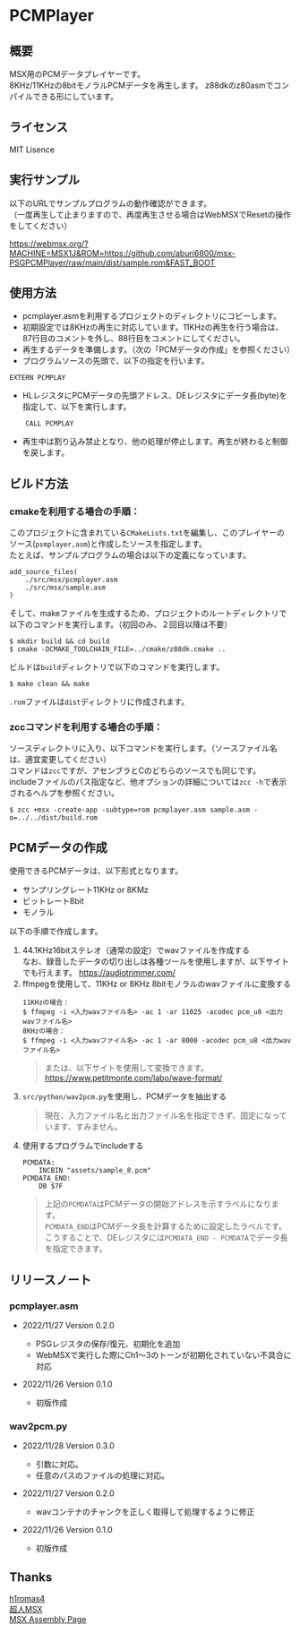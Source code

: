 # PCMPlayer

## 概要

MSX用のPCMデータプレイヤーです。  
8KHz/11KHzの8bitモノラルPCMデータを再生します。
z88dkのz80asmでコンパイルできる形にしています。  

## ライセンス

MIT Lisence

## 実行サンプル

以下のURLでサンプルプログラムの動作確認ができます。  
（一度再生して止まりますので、再度再生させる場合はWebMSXでResetの操作をしてください）

https://webmsx.org/?MACHINE=MSX1J&ROM=https://github.com/aburi6800/msx-PSGPCMPlayer/raw/main/dist/sample.rom&FAST_BOOT

## 使用方法

- pcmplayer.asmを利用するプロジェクトのディレクトリにコピーします。
- 初期設定では8KHzの再生に対応しています。11KHzの再生を行う場合は、87行目のコメントを外し、88行目をコメントにしてください。
- 再生するデータを準備します。（次の「PCMデータの作成」を参照ください）
- プログラムソースの先頭で、以下の指定を行います。
```
EXTERN PCMPLAY
```
- HLレジスタにPCMデータの先頭アドレス、DEレジスタにデータ長(byte)を指定して、以下を実行します。
```
    CALL PCMPLAY
```
- 再生中は割り込み禁止となり、他の処理が停止します。再生が終わると制御を戻します。

## ビルド方法

### cmakeを利用する場合の手順：

このプロジェクトに含まれている`CMakeLists.txt`を編集し、このプレイヤーのソース(`psmplayer,asm`)と作成したソースを指定します。  
たとえば、サンプルプログラムの場合は以下の定義になっています。  
```
add_source_files(
    ./src/msx/pcmplayer.asm
    ./src/msx/sample.asm
)
```

そして、makeファイルを生成するため、プロジェクトのルートディレクトリで以下のコマンドを実行します。（初回のみ、２回目以降は不要）
```
$ mkdir build && cd build
$ cmake -DCMAKE_TOOLCHAIN_FILE=../cmake/z88dk.cmake ..
```

ビルドは`build`ディレクトリで以下のコマンドを実行します。
```
$ make clean && make
```

`.rom`ファイルは`dist`ディレクトリに作成されます。

### zccコマンドを利用する場合の手順：

ソースディレクトリに入り、以下コマンドを実行します。（ソースファイル名は、適宜変更してください）  
コマンドは`zcc`ですが、アセンブラとCのどちらのソースでも同じです。  
includeファイルのパス指定など、他オプションの詳細については`zcc -h`で表示されるヘルプを参照ください。  
```
$ zcc +msx -create-app -subtype=rom pcmplayer.asm sample.asm -o=../../dist/build.rom 
```

## PCMデータの作成

使用できるPCMデータは、以下形式となります。  
- サンプリングレート11KHz or 8KMz
- ビットレート8bit
- モノラル

以下の手順で作成します。
1. 44.1KHz16bitステレオ（通常の設定）でwavファイルを作成する  
    なお、録音したデータの切り出しは各種ツールを使用しますが、以下サイトでも行えます。
    https://audiotrimmer.com/
1. ffmpegを使用して、11KHz or 8KHz 8bitモノラルのwavファイルに変換する
    ```
    11KHzの場合：
    $ ffmpeg -i <入力wavファイル名> -ac 1 -ar 11025 -acodec pcm_u8 <出力wavファイル名>
    8KHzの場合：
    $ ffmpeg -i <入力wavファイル名> -ac 1 -ar 8000 -acodec pcm_u8 <出力wavファイル名>
    ```
    > または、以下サイトを使用して変換できます。  
    > https://www.petitmonte.com/labo/wave-format/
1. `src/python/wav2pcm.py`を使用し、PCMデータを抽出する
    > 現在、入力ファイル名と出力ファイル名を指定できず、固定になっています、すみません。
1. 使用するプログラムでincludeする
    ```
    PCMDATA:
        INCBIN "assets/sample_8.pcm"
    PCMDATA_END:
        DB $7F
    ```
    > 上記の`PCMDATA`はPCMデータの開始アドレスを示すラベルになります。  
    > `PCMDATA_END`はPCMデータ長を計算するために設定したラベルです。  
    > こうすることで、DEレジスタには`PCMDATA_END - PCMDATA`でデータ長を指定できます。

## リリースノート

### pcmplayer.asm

- 2022/11/27  Version 0.2.0
    - PSGレジスタの保存/復元、初期化を追加
    - WebMSXで実行した際にCh1〜3のトーンが初期化されていない不具合に対応

- 2022/11/26  Version 0.1.0
    - 初版作成

### wav2pcm.py

- 2022/11/28  Version 0.3.0
    - 引数に対応。
    - 任意のパスのファイルの処理に対応。

- 2022/11/27  Version 0.2.0
    - wavコンテナのチャンクを正しく取得して処理するように修正

- 2022/11/26  Version 0.1.0
    - 初版作成

## Thanks
[h1romas4](https://github.com/h1romas4)  
[超人MSX](http://hp.vector.co.jp/authors/VA054130/pcm1dm.html)  
[MSX Assembly Page](http://map.grauw.nl/articles/psg_sample.php)  

